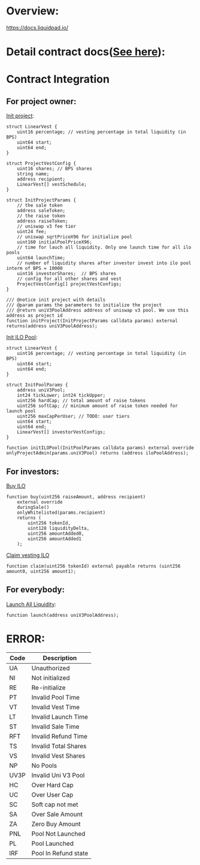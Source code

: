 # Overview:
https://docs.liquidpad.io/

# Detail contract docs([See here](docs/src/SUMMARY.md)):

# Contract Integration

## For project owner:

[Init project](docs/src/src/ILOManager.sol/contract.ILOManager.md#initProject):
```solidity
struct LinearVest {
    uint16 percentage; // vesting percentage in total liquidity (in BPS)
    uint64 start;
    uint64 end;
}

struct ProjectVestConfig {
    uint16 shares; // BPS shares
    string name;
    address recipient;
    LinearVest[] vestSchedule;
}

struct InitProjectParams {
    // the sale token
    address saleToken;
    // the raise token
    address raiseToken;
    // uniswap v3 fee tier
    uint24 fee;
    // uniswap sqrtPriceX96 for initialize pool
    uint160 initialPoolPriceX96;
    // time for lauch all liquidity. Only one launch time for all ilo pools
    uint64 launchTime;
    // number of liquidity shares after investor invest into ilo pool interm of BPS = 10000
    uint16 investorShares;  // BPS shares
    // config for all other shares and vest
    ProjectVestConfig[] projectVestConfigs;
}

/// @notice init project with details
/// @param params the parameters to initialize the project
/// @return uniV3PoolAddress address of uniswap v3 pool. We use this address as project id
function initProject(InitProjectParams calldata params) external returns(address uniV3PoolAddress);
```

[Init ILO Pool](docs/src/src/ILOManager.sol/contract.ILOManager.md#initILOPool):
```solidity
struct LinearVest {
    uint16 percentage; // vesting percentage in total liquidity (in BPS)
    uint64 start;
    uint64 end;
}

struct InitPoolParams {
    address uniV3Pool;
    int24 tickLower; int24 tickUpper;
    uint256 hardCap; // total amount of raise tokens
    uint256 softCap; // minimum amount of raise token needed for launch pool
    uint256 maxCapPerUser; // TODO: user tiers
    uint64 start;
    uint64 end;
    LinearVest[] investorVestConfigs;
}

function initILOPool(InitPoolParams calldata params) external override onlyProjectAdmin(params.uniV3Pool) returns (address iloPoolAddress);
```

## For investors:
[Buy ILO](docs/src/src/ILOPool.sol/contract.ILOPool.md#buy)
```solidity
function buy(uint256 raiseAmount, address recipient)
    external override 
    duringSale()
    onlyWhitelisted(params.recipient)
    returns (
        uint256 tokenId,
        uint128 liquidityDelta,
        uint256 amountAdded0,
        uint256 amountAdded1
    );
```

[Claim vesting ILO](docs/src/src/ILOPool.sol/contract.ILOPool.md#claim)
```solidity
function claim(uint256 tokenId) external payable returns (uint256 amount0, uint256 amount1);
```

## For everybody:
[Launch All Liquidity](docs/src/src/ILOManager.sol/contract.ILOManager.md#launch):
```solidity
function launch(address uniV3PoolAddress);
```

# ERROR:
|  Code	|   Description	           |
|---	|---	                   |
|   UA	| Unauthorized             |
|   NI	| Not initialized          |
|   RE	| Re-initialize            |
|   PT	| Invalid Pool Time        |
|   VT	| Invalid Vest Time        |
|   LT	| Invalid Launch Time      |
|   ST	| Invalid Sale Time        |
|   RFT	| Invalid Refund Time      |
|   TS	| Invalid Total Shares     |
|   VS	| Invalid Vest Shares      |
|   NP	| No Pools                 |
|  UV3P	| Invalid Uni V3 Pool      |
|   HC	| Over Hard Cap            |
|   UC	| Over User Cap            |
|   SC	| Soft cap not met         |
|   SA	| Over Sale Amount         |
|   ZA	| Zero Buy Amount          |
|  PNL	| Pool Not Launched        |
|  PL	| Pool Launched            |
|  IRF	| Pool In Refund state     |
